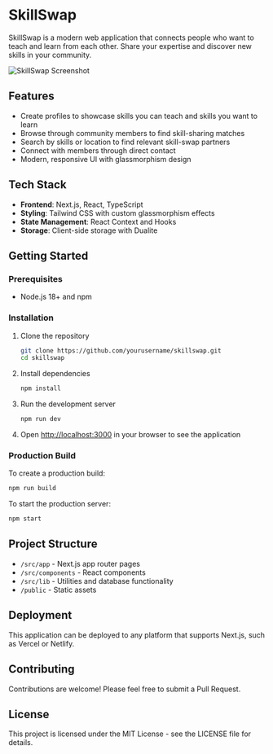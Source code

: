 # SkillSwap

SkillSwap is a modern web application that connects people who want to teach and learn from each other. Share your expertise and discover new skills in your community.

![SkillSwap Screenshot](screenshot.png)

## Features

- Create profiles to showcase skills you can teach and skills you want to learn
- Browse through community members to find skill-sharing matches
- Search by skills or location to find relevant skill-swap partners
- Connect with members through direct contact
- Modern, responsive UI with glassmorphism design

## Tech Stack

- **Frontend**: Next.js, React, TypeScript
- **Styling**: Tailwind CSS with custom glassmorphism effects
- **State Management**: React Context and Hooks
- **Storage**: Client-side storage with Dualite

## Getting Started

### Prerequisites

- Node.js 18+ and npm

### Installation

1. Clone the repository
   ```bash
   git clone https://github.com/yourusername/skillswap.git
   cd skillswap
   ```

2. Install dependencies
   ```bash
   npm install
   ```

3. Run the development server
   ```bash
   npm run dev
   ```

4. Open [http://localhost:3000](http://localhost:3000) in your browser to see the application

### Production Build

To create a production build:

```bash
npm run build
```

To start the production server:

```bash
npm start
```

## Project Structure

- `/src/app` - Next.js app router pages
- `/src/components` - React components
- `/src/lib` - Utilities and database functionality
- `/public` - Static assets

## Deployment

This application can be deployed to any platform that supports Next.js, such as Vercel or Netlify.

## Contributing

Contributions are welcome! Please feel free to submit a Pull Request.

## License

This project is licensed under the MIT License - see the LICENSE file for details. 